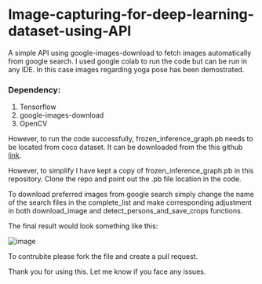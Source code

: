 # Image-capturing-for-deep-learning-dataset-using-API
A simple API using google-images-download to fetch images automatically from google search. I used google colab to run the code but can be run in any IDE. In this case images regarding yoga pose has been demostrated.

### Dependency:
1. Tensorflow
2. google-images-download
3. OpenCV

However, to run the code successfully, frozen_inference_graph.pb needs to be located from coco dataset. It can be downloaded from the this github [link](https://github.com/floydhub/object-detection-template/tree/master/models/ssdlite_mobilenet_v2_coco_2018_05_09).

However, to simplify I have kept a copy of frozen_inference_graph.pb in this repository. Clone the repo and point out the .pb file location in the code.

To download preferred images from google search simply change the name of the search files in the complete_list and make corresponding adjustment in both download_image and detect_persons_and_save_crops functions.

The final result would look something like this:

![image](https://user-images.githubusercontent.com/45178199/60221052-d70ea900-983d-11e9-9eb8-b91008839cb2.png)

To contrubite please fork the file and create a pull request.

Thank you for using this. Let me know if you face any issues.

